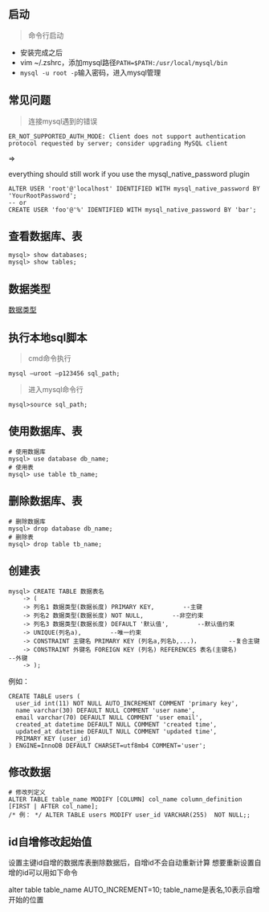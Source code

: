 ## 启动
> 命令行启动

* 安装完成之后
* vim ~/.zshrc，添加mysql路径`PATH=$PATH:/usr/local/mysql/bin`
* `mysql -u root -p`输入密码，进入mysql管理

## 常见问题

> 连接mysql遇到的错误

```
ER_NOT_SUPPORTED_AUTH_MODE: Client does not support authentication protocol requested by server; consider upgrading MySQL client
```

=>

everything should still work if you use the mysql_native_password plugin

```
ALTER USER 'root'@'localhost' IDENTIFIED WITH mysql_native_password BY 'YourRootPassword';
-- or
CREATE USER 'foo'@'%' IDENTIFIED WITH mysql_native_password BY 'bar';
```

## 查看数据库、表

```
mysql> show databases;
mysql> show tables;
```

## 数据类型

[数据类型](https://blog.csdn.net/qq_21397217/article/details/51656783#%E6%95%B0%E6%8D%AE%E7%B1%BB%E5%9E%8B)

## 执行本地sql脚本

> cmd命令执行

```
mysql –uroot –p123456 sql_path;
```

> 进入mysql命令行

```
mysql>source sql_path;
```

## 使用数据库、表

```
# 使用数据库
mysql> use database db_name;
# 使用表
mysql> use table tb_name;
```

## 删除数据库、表

```
# 删除数据库
mysql> drop database db_name;
# 删除表
mysql> drop table tb_name;
```

## 创建表


```
mysql> CREATE TABLE 数据表名
    -> (
    -> 列名1 数据类型(数据长度) PRIMARY KEY,        --主键
    -> 列名2 数据类型(数据长度) NOT NULL,        --非空约束
    -> 列名3 数据类型(数据长度) DEFAULT '默认值',        --默认值约束
    -> UNIQUE(列名a),        --唯一约束
    -> CONSTRAINT 主键名 PRIMARY KEY (列名a,列名b,...)，        --复合主键
    -> CONSTRAINT 外键名 FOREIGN KEY (列名) REFERENCES 表名(主键名)        --外键
    -> );
```

例如：


```
CREATE TABLE users (
  user_id int(11) NOT NULL AUTO_INCREMENT COMMENT 'primary key',
  name varchar(30) DEFAULT NULL COMMENT 'user name',
  email varchar(70) DEFAULT NULL COMMENT 'user email',
  created_at datetime DEFAULT NULL COMMENT 'created time',
  updated_at datetime DEFAULT NULL COMMENT 'updated time',
  PRIMARY KEY (user_id)
) ENGINE=InnoDB DEFAULT CHARSET=utf8mb4 COMMENT='user';
```


## 修改数据


```
# 修改列定义
ALTER TABLE table_name MODIFY [COLUMN] col_name column_definition [FIRST | AFTER col_name];
/* 例： */ ALTER TABLE users MODIFY user_id VARCHAR(255)  NOT NULL;;
```

## id自增修改起始值
设置主键id自增的数据库表删除数据后，自增id不会自动重新计算 
想要重新设置自增的id可以用如下命令

alter table table_name AUTO_INCREMENT=10;
table_name是表名,10表示自增开始的位置

